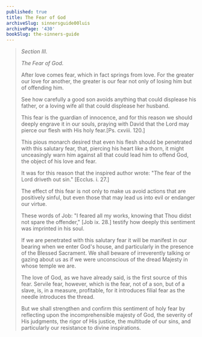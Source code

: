 ```yaml
---
published: true
title: The Fear of God
archiveSlug: sinnersguide00luis
archivePage: '430'
bookSlug: the-sinners-guide
---
```


> *Section III.*
> 
> *The Fear of God.*
> 
> After love comes fear, which in fact springs from love. For the greater our love for another, the greater is our fear not only of losing him but of offending him.
> 
> See how carefully a good son avoids anything that could displease his father, or a loving wife all that could displease her husband.
> 
> This fear is the guardian of innocence, and for this reason we should deeply engrave it in our souls, praying with David that the Lord may pierce our flesh with His holy fear.[Ps. cxviii. 120.]
> 
> This pious monarch desired that even his flesh should be penetrated with this salutary fear, that, piercing his heart like a thorn, it might unceasingly warn him against all that could lead him to offend God, the object of his love and fear.
> 
> It was for this reason that the inspired author wrote: "The fear of the Lord driveth out sin." [Ecclus. i. 27.]
> 
> The effect of this fear is not only to make us avoid actions that are positively sinful, but even those that may lead us into evil or endanger our virtue.
> 
> These words of Job: "I feared all my works, knowing that Thou didst not spare the offender," [Job ix. 28.] testify how deeply this sentiment was imprinted in his soul.
> 
> If we are penetrated with this salutary fear it will be manifest in our bearing when we enter God's house, and particularly in the presence of the Blessed Sacrament. We shall beware of irreverently talking or gazing about us as if we were unconscious of the dread Majesty in whose temple we are.
> 
> The love of God, as we have already said, is the first source of this fear. Servile fear, however, which is the fear, not of a son, but of a slave, is, in a measure, profitable, for it introduces filial fear as the needle introduces the thread.
> 
> But we shall strengthen and confirm this sentiment of holy fear by reflecting upon the incomprehensible majesty of God, the severity of His judgments, the rigor of His justice, the multitude of our sins, and particularly our resistance to divine inspirations.
